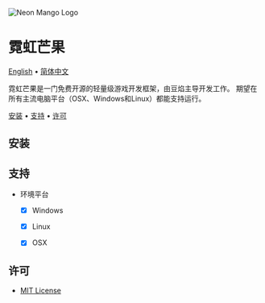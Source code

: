 ![Neon Mango Logo](./Neon/Neon_Mango.png)

# 霓虹芒果
[English](README_en-US.md) • [简体中文](README_zh-CN.md)

霓虹芒果是一门免费开源的轻量级游戏开发框架，由豆焰主导开发工作。
期望在所有主流电脑平台（OSX、Windows和Linux）都能支持运行。

[安装](#安装) • [支持](#支持) • [许可](#许可)

## 安装



## 支持
- 环境平台
    - [x] Windows 
    - [x] Linux
    - [x] OSX


## 许可
* [MIT License](./LICENSE)
